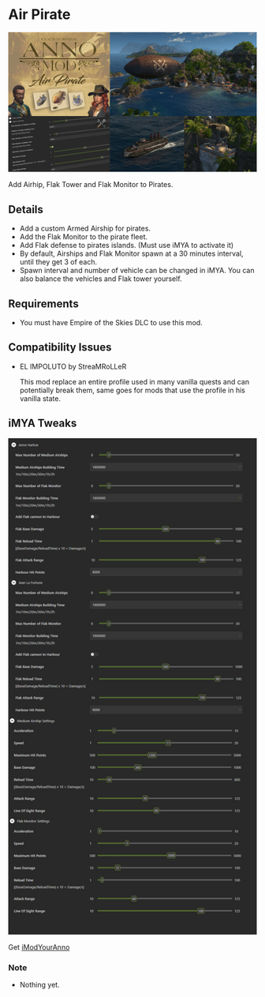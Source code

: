 # Air Pirate

![](./airpiratemd.jpg)

Add Airhip, Flak Tower and Flak Monitor to Pirates.


## Details

- Add a custom Armed Airship for pirates.
- Add the Flak Monitor to the pirate fleet.
- Add Flak defense to pirates islands. (Must use iMYA to activate it)
- By default, Airships and Flak Monitor spawn at a 30 minutes interval, until they get 3 of each. 
- Spawn interval and number of vehicle can be changed in iMYA. You can also balance the vehicles and Flak tower yourself.

## Requirements 

- You must have Empire of the Skies DLC to use this mod.

## Compatibility Issues

- EL IMPOLUTO  by StreaMRoLLeR
 
  This mod replace an entire profile used in many vanilla quests and can potentially break them, same goes for mods that use the profile in his vanilla state.
  
## iMYA Tweaks

![](./airpirateiMYA.jpg)

Get [iModYourAnno](https://github.com/anno-mods/iModYourAnno/releases)

### Note

- Nothing yet.
